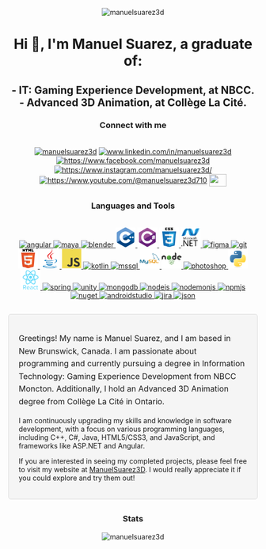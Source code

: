 <p align="center"> <img src="https://komarev.com/ghpvc/?username=manuelsuarez3d&label=Profile%20views&color=0e75b6&style=flat" alt="manuelsuarez3d" /> </p>

<h1 align="center">Hi 👋, I'm Manuel Suarez, a graduate of: 

</h1>
  <h2 align="center">
  - IT: Gaming Experience Development, at NBCC. <br>
  - Advanced 3D Animation, at Collège La Cité.
  </h2>

  
<div style="display: inline_block" align="center"><h3>Connect with me</h3>
<br>
<a href="https://twitter.com/manuelsuarez3d" target="blank"><img align="center" src="https://raw.githubusercontent.com/rahuldkjain/github-profile-readme-generator/master/src/images/icons/Social/twitter.svg" alt="manuelsuarez3d" height="30" width="40" /></a>
<a href="https://linkedin.com/in/manuelsuarez3d" target="blank"><img align="center" src="https://raw.githubusercontent.com/rahuldkjain/github-profile-readme-generator/master/src/images/icons/Social/linked-in-alt.svg" alt="www.linkedin.com/in/manuelsuarez3d" height="30" width="40" /></a>
<a href="https://fb.com/manuelsuarez3d" target="blank"><img align="center" src="https://raw.githubusercontent.com/rahuldkjain/github-profile-readme-generator/master/src/images/icons/Social/facebook.svg" alt="https://www.facebook.com/manuelsuarez3d" height="30" width="40" /></a>
<a href="https://instagram.com/manuelsuarez3d/" target="blank"><img align="center" src="https://raw.githubusercontent.com/rahuldkjain/github-profile-readme-generator/master/src/images/icons/Social/instagram.svg" alt="https://www.instagram.com/manuelsuarez3d/" height="30" width="40" /></a>
<a href="https://www.youtube.com/@manuelsuarez3d710" target="blank"><img align="center" src="https://raw.githubusercontent.com/rahuldkjain/github-profile-readme-generator/master/src/images/icons/Social/youtube.svg" alt="https://www.youtube.com/@manuelsuarez3d710" height="30" width="40" /></a>
<a href ="mailto:manuel.suarez3d@gmail.com" target="blank"><img align="center" src="https://upload.wikimedia.org/wikipedia/commons/7/7e/Gmail_icon_%282020%29.svg" height="25" width="35"></a>
</div>

##

<div style="display: inline_block" align="center"><h3>Languages and Tools</h3>
<br>
  <a href="https://angular.io" target="_blank" rel="noreferrer"> <img src="https://angular.io/assets/images/logos/angular/angular.svg" alt="angular" width="40" height="40"/> </a> 
  <a href="https://www.autodesk.com/" target="_blank" rel="noreferrer"> <img src="https://cdn.jsdelivr.net/gh/devicons/devicon@latest/icons/maya/maya-original-wordmark.svg" alt="maya" width="40" height="40"/> </a> 
  <a href="https://www.blender.org/" target="_blank" rel="noreferrer"> <img src="https://download.blender.org/branding/community/blender_community_badge_white.svg" alt="blender" width="40" height="40"/> </a> 
  <a href="https://www.w3schools.com/cpp/" target="_blank" rel="noreferrer"> <img src="https://raw.githubusercontent.com/devicons/devicon/master/icons/cplusplus/cplusplus-original.svg" alt="cplusplus" width="40" height="40"/> </a>
  <a href="https://www.w3schools.com/cs/" target="_blank" rel="noreferrer"> <img src="https://raw.githubusercontent.com/devicons/devicon/master/icons/csharp/csharp-original.svg" alt="csharp" width="40" height="40"/> </a> 
  <a href="https://www.w3schools.com/css/" target="_blank" rel="noreferrer"> <img src="https://raw.githubusercontent.com/devicons/devicon/master/icons/css3/css3-original-wordmark.svg" alt="css3" width="40" height="40"/> </a> 
  <a href="https://dotnet.microsoft.com/" target="_blank" rel="noreferrer"> <img src="https://raw.githubusercontent.com/devicons/devicon/master/icons/dot-net/dot-net-original-wordmark.svg" alt="dotnet" width="40" height="40"/> </a> 
  <a href="https://www.figma.com/" target="_blank" rel="noreferrer"> <img src="https://www.vectorlogo.zone/logos/figma/figma-icon.svg" alt="figma" width="40" height="40"/> </a> 
  <a href="https://git-scm.com/" target="_blank" rel="noreferrer"> <img src="https://www.vectorlogo.zone/logos/git-scm/git-scm-icon.svg" alt="git" width="40" height="40"/> </a> 
  <a href="https://www.w3.org/html/" target="_blank" rel="noreferrer"> <img src="https://raw.githubusercontent.com/devicons/devicon/master/icons/html5/html5-original-wordmark.svg" alt="html5" width="40" height="40"/> </a> 
  <a href="https://www.java.com" target="_blank" rel="noreferrer"> <img src="https://raw.githubusercontent.com/devicons/devicon/master/icons/java/java-original.svg" alt="java" width="40" height="40"/> </a> 
  <a href="https://developer.mozilla.org/en-US/docs/Web/JavaScript" target="_blank" rel="noreferrer"> <img src="https://raw.githubusercontent.com/devicons/devicon/master/icons/javascript/javascript-original.svg" alt="javascript" width="40" height="40"/> </a> 
  <a href="https://kotlinlang.org" target="_blank" rel="noreferrer"> <img src="https://www.vectorlogo.zone/logos/kotlinlang/kotlinlang-icon.svg" alt="kotlin" width="40" height="40"/> </a> 
  <a href="https://www.microsoft.com/en-us/sql-server" target="_blank" rel="noreferrer"> <img src="https://www.svgrepo.com/show/303229/microsoft-sql-server-logo.svg" alt="mssql" width="40" height="40"/> </a> 
  <a href="https://www.mysql.com/" target="_blank" rel="noreferrer"> <img src="https://raw.githubusercontent.com/devicons/devicon/master/icons/mysql/mysql-original-wordmark.svg" alt="mysql" width="40" height="40"/> </a> 
  <a href="https://nodejs.org" target="_blank" rel="noreferrer"> <img src="https://raw.githubusercontent.com/devicons/devicon/master/icons/nodejs/nodejs-original-wordmark.svg" alt="nodejs" width="40" height="40"/> </a> 
  <a href="https://www.photoshop.com/en" target="_blank" rel="noreferrer"> <img src="https://cdn.jsdelivr.net/gh/devicons/devicon@latest/icons/photoshop/photoshop-original.svg" alt="photoshop" width="40" height="40"/> </a> 
  <a href="https://www.python.org" target="_blank" rel="noreferrer"> <img src="https://raw.githubusercontent.com/devicons/devicon/master/icons/python/python-original.svg" alt="python" width="40" height="40"/> </a> 
  <a href="https://reactjs.org/" target="_blank" rel="noreferrer"> <img src="https://raw.githubusercontent.com/devicons/devicon/master/icons/react/react-original-wordmark.svg" alt="react" width="40" height="40"/> </a> 
  <a href="https://spring.io/" target="_blank" rel="noreferrer"> <img src="https://www.vectorlogo.zone/logos/springio/springio-icon.svg" alt="spring" width="40" height="40"/> </a> 
  <a href="https://unity.com/" target="_blank" rel="noreferrer"> <img src="https://www.vectorlogo.zone/logos/unity3d/unity3d-icon.svg" alt="unity" width="40" height="40"/> </a> 
  <a href="https://www.mongodb.com/" target="_blank" rel="noreferrer"> <img src="https://cdn.jsdelivr.net/gh/devicons/devicon@latest/icons/mongodb/mongodb-original-wordmark.svg" alt="mongodb" width="40" height="40"/> </a>
  <a href="https://nodejs.org/en" target="_blank" rel="noreferrer"> <img src="https://cdn.jsdelivr.net/gh/devicons/devicon@latest/icons/nodejs/nodejs-original-wordmark.svg" alt="nodejs" width="40" height="40"/> </a>          
  <a href="https://www.npmjs.com/package/nodemon" target="_blank" rel="noreferrer"> <img src="https://cdn.jsdelivr.net/gh/devicons/devicon@latest/icons/nodemon/nodemon-original.svg" alt="nodemonjs" width="40" height="40"/> </a>
  <a href="https://www.npmjs.com/" target="_blank" rel="noreferrer"> <img src="https://cdn.jsdelivr.net/gh/devicons/devicon@latest/icons/npm/npm-original-wordmark.svg" alt="npmjs" width="40" height="40"/> </a>
  <a href="https://www.nuget.org/" target="_blank" rel="noreferrer"> <img src="https://cdn.jsdelivr.net/gh/devicons/devicon@latest/icons/nuget/nuget-original.svg" alt="nuget" width="40" height="40"/> </a>
  <a href="https://developer.android.com/studio" target="_blank" rel="noreferrer"> <img src="https://cdn.jsdelivr.net/gh/devicons/devicon@latest/icons/androidstudio/androidstudio-original.svg" alt="androidstudio" width="40" height="40"/> </a>
  <a href="https://www.atlassian.com/software/jira" target="_blank" rel="noreferrer"> <img src="https://cdn.jsdelivr.net/gh/devicons/devicon@latest/icons/jira/jira-original-wordmark.svg" alt="jira" width="40" height="40"/> </a>
  <a href="https://www.json.org/json-en.html" target="_blank" rel="noreferrer"> <img src="https://cdn.jsdelivr.net/gh/devicons/devicon@latest/icons/json/json-original.svg" alt="json" width="40" height="40"/> </a>
</div>

##

<div style="background-color: #f5f5f5; padding: 20px; border: 1px solid #ddd; border-radius: 5px;">
  <p style="font-size: 16px; line-height: 1.6;">
Greetings! My name is Manuel Suarez, and I am based in New Brunswick, Canada. I am passionate about programming and currently pursuing a degree in Information Technology: Gaming Experience Development from NBCC Moncton. Additionally, I hold an Advanced 3D Animation degree from Collège La Cité in Ontario. 

I am continuously upgrading my skills and knowledge in software development, with a focus on various programming languages, including C++, C#, Java, HTML5/CSS3, and JavaScript, and frameworks like ASP.NET and Angular. 

If you are interested in seeing my completed projects, please feel free to visit my website at <a href="https://manuelsuarez3d.com">ManuelSuarez3D</a>. I would really appreciate it if you could explore and try them out!
  </p>
</div>

##

<div style="display: inline_block" align="center"><h3>Stats</h3>
<p><img align="center" src="https://github-readme-stats.vercel.app/api/top-langs?username=manuelsuarez3d&show_icons=true&locale=en&layout=compact" alt="manuelsuarez3d" /></p>
</div>
